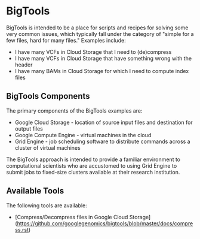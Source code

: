 BigTools
==========================

BigTools is intended to be a place for scripts and recipes for solving some very common issues,
which typically fall under the category of "simple for a few files, hard for many files."
Examples include:

* I have many VCFs in Cloud Storage that I need to (de)compress
* I have many VCFs in Cloud Storage that have something wrong with the header
* I have many BAMs in Cloud Storage for which I need to compute index files
 
BigTools Components
-------------------

The primary components of the BigTools examples are:

* Google Cloud Storage - location of source input files and destination for output files
* Google Compute Engine - virtual machines in the cloud
* Grid Engine - job scheduling software to distribute commands across a cluster of virtual machines

The BigTools approach is intended to provide a familiar environment to computational scientists who
are accustomed to using Grid Engine to submit jobs to fixed-size clusters available at their research institution.

Available Tools
---------------
The following tools are available:

* [Compress/Decompress files in Google Cloud Storage] (https://github.com/googlegenomics/bigtools/blob/master/docs/compress.rst)
